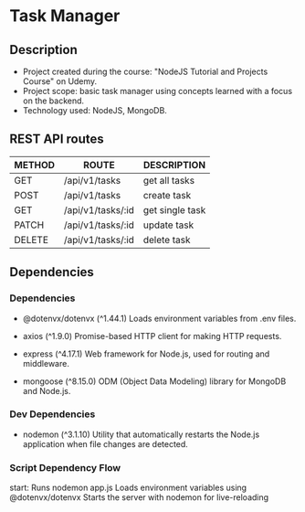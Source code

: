 # Task Manager

## Description

- Project created during the course: "NodeJS Tutorial and Projects Course" on Udemy.
- Project scope: basic task manager using concepts learned with a focus on the backend.
- Technology used: NodeJS, MongoDB.

## REST API routes 

| METHOD | ROUTE             | DESCRIPTION     |
|--------|-------------------|-----------------|
| GET    | /api/v1/tasks     | get all tasks   |
| POST   | /api/v1/tasks     | create task     |
| GET    | /api/v1/tasks/:id | get single task |
| PATCH  | /api/v1/tasks/:id | update task     |
| DELETE | /api/v1/tasks/:id | delete task     |

## Dependencies

### Dependencies

- @dotenvx/dotenvx (^1.44.1)
Loads environment variables from .env files.

- axios (^1.9.0)
Promise-based HTTP client for making HTTP requests.

- express (^4.17.1)
Web framework for Node.js, used for routing and middleware.

- mongoose (^8.15.0)
ODM (Object Data Modeling) library for MongoDB and Node.js.

### Dev Dependencies
- nodemon (^3.1.10)
Utility that automatically restarts the Node.js application when file changes are detected.

### Script Dependency Flow

start:
Runs nodemon app.js
Loads environment variables using @dotenvx/dotenvx
Starts the server with nodemon for live-reloading